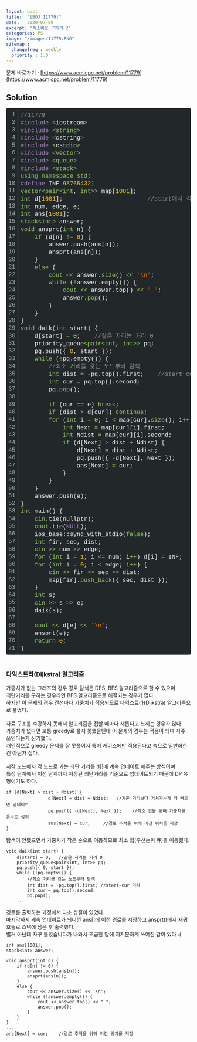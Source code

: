 ```yaml
---
layout: post
title:  "[BOJ 11779]"
date:   2020-07-09
excerpt: "최소비용 구하기 2"
categories: PS
image: "/images/11779.PNG"
sitemap :
  changefreq : weekly
  priority : 1.0
---
```

문제 바로가기 : [https://www.acmicpc.net/problem/11779](https://www.acmicpc.net/problem/11779)

## Solution
<div class="colorscripter-code" style="color:#F1F2F3;font-family:Consolas, 'Liberation Mono', Menlo, Courier, monospace !important; position:relative !important;overflow:auto"><table class="colorscripter-code-table" style="margin:0;padding:0;border:none;background-color:#22282A;border-radius:4px;" cellspacing="0" cellpadding="0"><tr><td style="padding:6px;border-right:2px solid #4f4f4f"><div style="margin:0;padding:0;word-break:normal;text-align:right;color:#aaa;font-family:Consolas, 'Liberation Mono', Menlo, Courier, monospace !important;line-height:130%"><div style="line-height:130%">1</div><div style="line-height:130%">2</div><div style="line-height:130%">3</div><div style="line-height:130%">4</div><div style="line-height:130%">5</div><div style="line-height:130%">6</div><div style="line-height:130%">7</div><div style="line-height:130%">8</div><div style="line-height:130%">9</div><div style="line-height:130%">10</div><div style="line-height:130%">11</div><div style="line-height:130%">12</div><div style="line-height:130%">13</div><div style="line-height:130%">14</div><div style="line-height:130%">15</div><div style="line-height:130%">16</div><div style="line-height:130%">17</div><div style="line-height:130%">18</div><div style="line-height:130%">19</div><div style="line-height:130%">20</div><div style="line-height:130%">21</div><div style="line-height:130%">22</div><div style="line-height:130%">23</div><div style="line-height:130%">24</div><div style="line-height:130%">25</div><div style="line-height:130%">26</div><div style="line-height:130%">27</div><div style="line-height:130%">28</div><div style="line-height:130%">29</div><div style="line-height:130%">30</div><div style="line-height:130%">31</div><div style="line-height:130%">32</div><div style="line-height:130%">33</div><div style="line-height:130%">34</div><div style="line-height:130%">35</div><div style="line-height:130%">36</div><div style="line-height:130%">37</div><div style="line-height:130%">38</div><div style="line-height:130%">39</div><div style="line-height:130%">40</div><div style="line-height:130%">41</div><div style="line-height:130%">42</div><div style="line-height:130%">43</div><div style="line-height:130%">44</div><div style="line-height:130%">45</div><div style="line-height:130%">46</div><div style="line-height:130%">47</div><div style="line-height:130%">48</div><div style="line-height:130%">49</div><div style="line-height:130%">50</div><div style="line-height:130%">51</div><div style="line-height:130%">52</div><div style="line-height:130%">53</div><div style="line-height:130%">54</div><div style="line-height:130%">55</div><div style="line-height:130%">56</div><div style="line-height:130%">57</div><div style="line-height:130%">58</div><div style="line-height:130%">59</div><div style="line-height:130%">60</div><div style="line-height:130%">61</div><div style="line-height:130%">62</div><div style="line-height:130%">63</div><div style="line-height:130%">64</div><div style="line-height:130%">65</div><div style="line-height:130%">66</div><div style="line-height:130%">67</div><div style="line-height:130%">68</div><div style="line-height:130%">69</div><div style="line-height:130%">70</div><div style="line-height:130%">71</div></div></td><td style="padding:6px 0;text-align:left"><div style="margin:0;padding:0;color:#F1F2F3;font-family:Consolas, 'Liberation Mono', Menlo, Courier, monospace !important;line-height:130%"><div style="padding:0 6px; white-space:pre; line-height:130%"><span style="color:#919191">//11779</span></div><div style="padding:0 6px; white-space:pre; line-height:130%"><span style="color:#A082BD">#include</span>&nbsp;<span style="color:#F1F2F3"></span><span style="color:#93C763">&lt;</span>iostream<span style="color:#F1F2F3"></span><span style="color:#93C763">&gt;</span></div><div style="padding:0 6px; white-space:pre; line-height:130%"><span style="color:#A082BD">#include</span>&nbsp;<span style="color:#F1F2F3"></span><span style="color:#93C763">&lt;</span><span style="color:#93C763">string</span><span style="color:#93C763">&gt;</span></div><div style="padding:0 6px; white-space:pre; line-height:130%"><span style="color:#A082BD">#include</span>&nbsp;<span style="color:#F1F2F3"></span><span style="color:#93C763">&lt;</span>cstring<span style="color:#F1F2F3"></span><span style="color:#93C763">&gt;</span></div><div style="padding:0 6px; white-space:pre; line-height:130%"><span style="color:#A082BD">#include</span>&nbsp;<span style="color:#F1F2F3"></span><span style="color:#93C763">&lt;</span>cstdio<span style="color:#F1F2F3"></span><span style="color:#93C763">&gt;</span></div><div style="padding:0 6px; white-space:pre; line-height:130%"><span style="color:#A082BD">#include</span>&nbsp;<span style="color:#F1F2F3"></span><span style="color:#93C763">&lt;</span><span style="color:#93C763">vector</span><span style="color:#93C763">&gt;</span></div><div style="padding:0 6px; white-space:pre; line-height:130%"><span style="color:#A082BD">#include</span>&nbsp;<span style="color:#F1F2F3"></span><span style="color:#93C763">&lt;</span><span style="color:#93C763">queue</span><span style="color:#93C763">&gt;</span></div><div style="padding:0 6px; white-space:pre; line-height:130%"><span style="color:#A082BD">#include</span>&nbsp;<span style="color:#F1F2F3"></span><span style="color:#93C763">&lt;</span><span style="color:#93C763">stack</span><span style="color:#93C763">&gt;</span></div><div style="padding:0 6px; white-space:pre; line-height:130%"><span style="color:#93C763">using</span>&nbsp;<span style="color:#93C763">namespace</span>&nbsp;<span style="color:#93C763">std</span>;</div><div style="padding:0 6px; white-space:pre; line-height:130%"><span style="color:#A082BD">#define</span>&nbsp;INF&nbsp;<span style="color:#FFCD22">987654321</span></div><div style="padding:0 6px; white-space:pre; line-height:130%"><span style="color:#93C763">vector</span><span style="color:#93C763">&lt;</span><span style="color:#93C763">pair</span><span style="color:#93C763">&lt;</span><span style="color:#93C763">int</span>,&nbsp;<span style="color:#93C763">int</span><span style="color:#93C763">&gt;</span><span style="color:#F1F2F3"></span><span style="color:#93C763">&gt;</span>&nbsp;map[<span style="color:#FFCD22">1001</span>];</div><div style="padding:0 6px; white-space:pre; line-height:130%"><span style="color:#93C763">int</span>&nbsp;d[<span style="color:#FFCD22">1001</span>];&nbsp;&nbsp;&nbsp;&nbsp;&nbsp;&nbsp;&nbsp;&nbsp;&nbsp;&nbsp;&nbsp;&nbsp;&nbsp;&nbsp;&nbsp;&nbsp;&nbsp;&nbsp;&nbsp;&nbsp;&nbsp;&nbsp;&nbsp;&nbsp;<span style="color:#919191">//start에서&nbsp;각&nbsp;index번째&nbsp;노드까지&nbsp;거리</span></div><div style="padding:0 6px; white-space:pre; line-height:130%"><span style="color:#93C763">int</span>&nbsp;num,&nbsp;edge,&nbsp;e;</div><div style="padding:0 6px; white-space:pre; line-height:130%"><span style="color:#93C763">int</span>&nbsp;ans[<span style="color:#FFCD22">1001</span>];</div><div style="padding:0 6px; white-space:pre; line-height:130%"><span style="color:#93C763">stack</span><span style="color:#93C763">&lt;</span><span style="color:#93C763">int</span><span style="color:#93C763">&gt;</span>&nbsp;answer;</div><div style="padding:0 6px; white-space:pre; line-height:130%"><span style="color:#93C763">void</span>&nbsp;ansprt(<span style="color:#93C763">int</span>&nbsp;n)&nbsp;{</div><div style="padding:0 6px; white-space:pre; line-height:130%">&nbsp;&nbsp;&nbsp;&nbsp;<span style="color:#93C763">if</span>&nbsp;(d[n]&nbsp;<span style="color:#F1F2F3"></span><span style="color:#93C763">!</span><span style="color:#F1F2F3"></span><span style="color:#93C763">=</span>&nbsp;<span style="color:#FFCD22">0</span>)&nbsp;{</div><div style="padding:0 6px; white-space:pre; line-height:130%">&nbsp;&nbsp;&nbsp;&nbsp;&nbsp;&nbsp;&nbsp;&nbsp;answer.push(ans[n]);</div><div style="padding:0 6px; white-space:pre; line-height:130%">&nbsp;&nbsp;&nbsp;&nbsp;&nbsp;&nbsp;&nbsp;&nbsp;ansprt(ans[n]);</div><div style="padding:0 6px; white-space:pre; line-height:130%">&nbsp;&nbsp;&nbsp;&nbsp;}</div><div style="padding:0 6px; white-space:pre; line-height:130%">&nbsp;&nbsp;&nbsp;&nbsp;<span style="color:#93C763">else</span>&nbsp;{</div><div style="padding:0 6px; white-space:pre; line-height:130%">&nbsp;&nbsp;&nbsp;&nbsp;&nbsp;&nbsp;&nbsp;&nbsp;<span style="color:#93C763">cout</span>&nbsp;<span style="color:#F1F2F3"></span><span style="color:#93C763">&lt;</span><span style="color:#F1F2F3"></span><span style="color:#93C763">&lt;</span>&nbsp;answer.<span style="color:#93C763">size</span>()&nbsp;<span style="color:#F1F2F3"></span><span style="color:#93C763">&lt;</span><span style="color:#F1F2F3"></span><span style="color:#93C763">&lt;</span>&nbsp;<span style="color:#EC7600">'\n'</span>;</div><div style="padding:0 6px; white-space:pre; line-height:130%">&nbsp;&nbsp;&nbsp;&nbsp;&nbsp;&nbsp;&nbsp;&nbsp;<span style="color:#93C763">while</span>&nbsp;(<span style="color:#F1F2F3"></span><span style="color:#93C763">!</span>answer.empty())&nbsp;{</div><div style="padding:0 6px; white-space:pre; line-height:130%">&nbsp;&nbsp;&nbsp;&nbsp;&nbsp;&nbsp;&nbsp;&nbsp;&nbsp;&nbsp;&nbsp;&nbsp;<span style="color:#93C763">cout</span>&nbsp;<span style="color:#F1F2F3"></span><span style="color:#93C763">&lt;</span><span style="color:#F1F2F3"></span><span style="color:#93C763">&lt;</span>&nbsp;answer.top()&nbsp;<span style="color:#F1F2F3"></span><span style="color:#93C763">&lt;</span><span style="color:#F1F2F3"></span><span style="color:#93C763">&lt;</span>&nbsp;<span style="color:#EC7600">"&nbsp;"</span>;</div><div style="padding:0 6px; white-space:pre; line-height:130%">&nbsp;&nbsp;&nbsp;&nbsp;&nbsp;&nbsp;&nbsp;&nbsp;&nbsp;&nbsp;&nbsp;&nbsp;answer.<span style="color:#93C763">pop</span>();</div><div style="padding:0 6px; white-space:pre; line-height:130%">&nbsp;&nbsp;&nbsp;&nbsp;&nbsp;&nbsp;&nbsp;&nbsp;}</div><div style="padding:0 6px; white-space:pre; line-height:130%">&nbsp;&nbsp;&nbsp;&nbsp;}</div><div style="padding:0 6px; white-space:pre; line-height:130%">}</div><div style="padding:0 6px; white-space:pre; line-height:130%"><span style="color:#93C763">void</span>&nbsp;daik(<span style="color:#93C763">int</span>&nbsp;start)&nbsp;{</div><div style="padding:0 6px; white-space:pre; line-height:130%">&nbsp;&nbsp;&nbsp;&nbsp;d[start]&nbsp;<span style="color:#F1F2F3"></span><span style="color:#93C763">=</span>&nbsp;<span style="color:#FFCD22">0</span>;&nbsp;&nbsp;&nbsp;&nbsp;<span style="color:#919191">//같은&nbsp;자리는&nbsp;거리&nbsp;0</span></div><div style="padding:0 6px; white-space:pre; line-height:130%">&nbsp;&nbsp;&nbsp;&nbsp;priority_queue<span style="color:#F1F2F3"></span><span style="color:#93C763">&lt;</span><span style="color:#93C763">pair</span><span style="color:#93C763">&lt;</span><span style="color:#93C763">int</span>,&nbsp;<span style="color:#93C763">int</span><span style="color:#93C763">&gt;</span><span style="color:#F1F2F3"></span><span style="color:#93C763">&gt;</span>&nbsp;pq;</div><div style="padding:0 6px; white-space:pre; line-height:130%">&nbsp;&nbsp;&nbsp;&nbsp;pq.push({&nbsp;<span style="color:#FFCD22">0</span>,&nbsp;start&nbsp;});</div><div style="padding:0 6px; white-space:pre; line-height:130%">&nbsp;&nbsp;&nbsp;&nbsp;<span style="color:#93C763">while</span>&nbsp;(<span style="color:#F1F2F3"></span><span style="color:#93C763">!</span>pq.empty())&nbsp;{</div><div style="padding:0 6px; white-space:pre; line-height:130%">&nbsp;&nbsp;&nbsp;&nbsp;&nbsp;&nbsp;&nbsp;&nbsp;<span style="color:#919191">//최소&nbsp;거리를&nbsp;갖는&nbsp;노드부터&nbsp;탐색</span></div><div style="padding:0 6px; white-space:pre; line-height:130%">&nbsp;&nbsp;&nbsp;&nbsp;&nbsp;&nbsp;&nbsp;&nbsp;<span style="color:#93C763">int</span>&nbsp;dist&nbsp;<span style="color:#F1F2F3"></span><span style="color:#93C763">=</span>&nbsp;<span style="color:#F1F2F3"></span><span style="color:#93C763">-</span>pq.top().first;&nbsp;&nbsp;&nbsp;&nbsp;<span style="color:#919191">//start~cur&nbsp;거리</span></div><div style="padding:0 6px; white-space:pre; line-height:130%">&nbsp;&nbsp;&nbsp;&nbsp;&nbsp;&nbsp;&nbsp;&nbsp;<span style="color:#93C763">int</span>&nbsp;cur&nbsp;<span style="color:#F1F2F3"></span><span style="color:#93C763">=</span>&nbsp;pq.top().second;</div><div style="padding:0 6px; white-space:pre; line-height:130%">&nbsp;&nbsp;&nbsp;&nbsp;&nbsp;&nbsp;&nbsp;&nbsp;pq.<span style="color:#93C763">pop</span>();</div><div style="padding:0 6px; white-space:pre; line-height:130%">&nbsp;&nbsp;&nbsp;&nbsp;&nbsp;&nbsp;&nbsp;&nbsp;</div><div style="padding:0 6px; white-space:pre; line-height:130%">&nbsp;&nbsp;&nbsp;&nbsp;&nbsp;&nbsp;&nbsp;&nbsp;<span style="color:#93C763">if</span>&nbsp;(cur&nbsp;<span style="color:#F1F2F3"></span><span style="color:#93C763">=</span><span style="color:#F1F2F3"></span><span style="color:#93C763">=</span>&nbsp;e)&nbsp;<span style="color:#93C763">break</span>;</div><div style="padding:0 6px; white-space:pre; line-height:130%">&nbsp;&nbsp;&nbsp;&nbsp;&nbsp;&nbsp;&nbsp;&nbsp;<span style="color:#93C763">if</span>&nbsp;(dist&nbsp;<span style="color:#F1F2F3"></span><span style="color:#93C763">&gt;</span>&nbsp;d[cur])&nbsp;<span style="color:#93C763">continue</span>;</div><div style="padding:0 6px; white-space:pre; line-height:130%">&nbsp;&nbsp;&nbsp;&nbsp;&nbsp;&nbsp;&nbsp;&nbsp;<span style="color:#93C763">for</span>&nbsp;(<span style="color:#93C763">int</span>&nbsp;i&nbsp;<span style="color:#F1F2F3"></span><span style="color:#93C763">=</span>&nbsp;<span style="color:#FFCD22">0</span>;&nbsp;i&nbsp;<span style="color:#F1F2F3"></span><span style="color:#93C763">&lt;</span>&nbsp;map[cur].<span style="color:#93C763">size</span>();&nbsp;i<span style="color:#F1F2F3"></span><span style="color:#93C763">+</span><span style="color:#F1F2F3"></span><span style="color:#93C763">+</span>)&nbsp;{</div><div style="padding:0 6px; white-space:pre; line-height:130%">&nbsp;&nbsp;&nbsp;&nbsp;&nbsp;&nbsp;&nbsp;&nbsp;&nbsp;&nbsp;&nbsp;&nbsp;<span style="color:#93C763">int</span>&nbsp;Next&nbsp;<span style="color:#F1F2F3"></span><span style="color:#93C763">=</span>&nbsp;map[cur][i].first;</div><div style="padding:0 6px; white-space:pre; line-height:130%">&nbsp;&nbsp;&nbsp;&nbsp;&nbsp;&nbsp;&nbsp;&nbsp;&nbsp;&nbsp;&nbsp;&nbsp;<span style="color:#93C763">int</span>&nbsp;Ndist&nbsp;<span style="color:#F1F2F3"></span><span style="color:#93C763">=</span>&nbsp;map[cur][i].second;</div><div style="padding:0 6px; white-space:pre; line-height:130%">&nbsp;&nbsp;&nbsp;&nbsp;&nbsp;&nbsp;&nbsp;&nbsp;&nbsp;&nbsp;&nbsp;&nbsp;<span style="color:#93C763">if</span>&nbsp;(d[Next]&nbsp;<span style="color:#F1F2F3"></span><span style="color:#93C763">&gt;</span>&nbsp;dist&nbsp;<span style="color:#F1F2F3"></span><span style="color:#93C763">+</span>&nbsp;Ndist)&nbsp;{</div><div style="padding:0 6px; white-space:pre; line-height:130%">&nbsp;&nbsp;&nbsp;&nbsp;&nbsp;&nbsp;&nbsp;&nbsp;&nbsp;&nbsp;&nbsp;&nbsp;&nbsp;&nbsp;&nbsp;&nbsp;d[Next]&nbsp;<span style="color:#F1F2F3"></span><span style="color:#93C763">=</span>&nbsp;dist&nbsp;<span style="color:#F1F2F3"></span><span style="color:#93C763">+</span>&nbsp;Ndist;&nbsp;&nbsp;&nbsp;&nbsp;&nbsp;&nbsp;&nbsp;&nbsp;&nbsp;&nbsp;&nbsp;&nbsp;&nbsp;&nbsp;&nbsp;&nbsp;<span style="color:#919191">//기존&nbsp;거리보다&nbsp;거쳐가는게&nbsp;더&nbsp;빠르면&nbsp;업데이트</span></div><div style="padding:0 6px; white-space:pre; line-height:130%">&nbsp;&nbsp;&nbsp;&nbsp;&nbsp;&nbsp;&nbsp;&nbsp;&nbsp;&nbsp;&nbsp;&nbsp;&nbsp;&nbsp;&nbsp;&nbsp;pq.push({&nbsp;<span style="color:#F1F2F3"></span><span style="color:#93C763">-</span>d[Next],&nbsp;Next&nbsp;});&nbsp;&nbsp;&nbsp;&nbsp;&nbsp;&nbsp;&nbsp;&nbsp;<span style="color:#919191">//최소&nbsp;힙을&nbsp;위해&nbsp;가중치를&nbsp;음수로&nbsp;설정</span></div><div style="padding:0 6px; white-space:pre; line-height:130%">&nbsp;&nbsp;&nbsp;&nbsp;&nbsp;&nbsp;&nbsp;&nbsp;&nbsp;&nbsp;&nbsp;&nbsp;&nbsp;&nbsp;&nbsp;&nbsp;ans[Next]&nbsp;<span style="color:#F1F2F3"></span><span style="color:#93C763">=</span>&nbsp;cur;&nbsp;&nbsp;&nbsp;&nbsp;&nbsp;&nbsp;&nbsp;&nbsp;&nbsp;&nbsp;&nbsp;&nbsp;&nbsp;&nbsp;&nbsp;&nbsp;&nbsp;&nbsp;&nbsp;&nbsp;<span style="color:#919191">//경로&nbsp;추적을&nbsp;위해&nbsp;이전&nbsp;위치를&nbsp;저장</span></div><div style="padding:0 6px; white-space:pre; line-height:130%">&nbsp;&nbsp;&nbsp;&nbsp;&nbsp;&nbsp;&nbsp;&nbsp;&nbsp;&nbsp;&nbsp;&nbsp;}</div><div style="padding:0 6px; white-space:pre; line-height:130%">&nbsp;&nbsp;&nbsp;&nbsp;&nbsp;&nbsp;&nbsp;&nbsp;}</div><div style="padding:0 6px; white-space:pre; line-height:130%">&nbsp;&nbsp;&nbsp;&nbsp;}</div><div style="padding:0 6px; white-space:pre; line-height:130%">&nbsp;&nbsp;&nbsp;&nbsp;answer.push(e);</div><div style="padding:0 6px; white-space:pre; line-height:130%">}</div><div style="padding:0 6px; white-space:pre; line-height:130%"><span style="color:#93C763">int</span>&nbsp;main()&nbsp;{</div><div style="padding:0 6px; white-space:pre; line-height:130%">&nbsp;&nbsp;&nbsp;&nbsp;<span style="color:#93C763">cin</span>.tie(nullptr);</div><div style="padding:0 6px; white-space:pre; line-height:130%">&nbsp;&nbsp;&nbsp;&nbsp;<span style="color:#93C763">cout</span>.tie(<span style="color:#A082BD">NULL</span>);</div><div style="padding:0 6px; white-space:pre; line-height:130%">&nbsp;&nbsp;&nbsp;&nbsp;ios_base::sync_with_stdio(<span style="color:#93C763">false</span>);</div><div style="padding:0 6px; white-space:pre; line-height:130%">&nbsp;&nbsp;&nbsp;&nbsp;<span style="color:#93C763">int</span>&nbsp;fir,&nbsp;sec,&nbsp;dist;</div><div style="padding:0 6px; white-space:pre; line-height:130%">&nbsp;&nbsp;&nbsp;&nbsp;<span style="color:#93C763">cin</span>&nbsp;<span style="color:#F1F2F3"></span><span style="color:#93C763">&gt;</span><span style="color:#F1F2F3"></span><span style="color:#93C763">&gt;</span>&nbsp;num&nbsp;<span style="color:#F1F2F3"></span><span style="color:#93C763">&gt;</span><span style="color:#F1F2F3"></span><span style="color:#93C763">&gt;</span>&nbsp;edge;</div><div style="padding:0 6px; white-space:pre; line-height:130%">&nbsp;&nbsp;&nbsp;&nbsp;<span style="color:#93C763">for</span>&nbsp;(<span style="color:#93C763">int</span>&nbsp;i&nbsp;<span style="color:#F1F2F3"></span><span style="color:#93C763">=</span>&nbsp;<span style="color:#FFCD22">1</span>;&nbsp;i&nbsp;<span style="color:#F1F2F3"></span><span style="color:#93C763">&lt;</span><span style="color:#F1F2F3"></span><span style="color:#93C763">=</span>&nbsp;num;&nbsp;i<span style="color:#F1F2F3"></span><span style="color:#93C763">+</span><span style="color:#F1F2F3"></span><span style="color:#93C763">+</span>)&nbsp;d[i]&nbsp;<span style="color:#F1F2F3"></span><span style="color:#93C763">=</span>&nbsp;INF;</div><div style="padding:0 6px; white-space:pre; line-height:130%">&nbsp;&nbsp;&nbsp;&nbsp;<span style="color:#93C763">for</span>&nbsp;(<span style="color:#93C763">int</span>&nbsp;i&nbsp;<span style="color:#F1F2F3"></span><span style="color:#93C763">=</span>&nbsp;<span style="color:#FFCD22">0</span>;&nbsp;i&nbsp;<span style="color:#F1F2F3"></span><span style="color:#93C763">&lt;</span>&nbsp;edge;&nbsp;i<span style="color:#F1F2F3"></span><span style="color:#93C763">+</span><span style="color:#F1F2F3"></span><span style="color:#93C763">+</span>)&nbsp;{</div><div style="padding:0 6px; white-space:pre; line-height:130%">&nbsp;&nbsp;&nbsp;&nbsp;&nbsp;&nbsp;&nbsp;&nbsp;<span style="color:#93C763">cin</span>&nbsp;<span style="color:#F1F2F3"></span><span style="color:#93C763">&gt;</span><span style="color:#F1F2F3"></span><span style="color:#93C763">&gt;</span>&nbsp;fir&nbsp;<span style="color:#F1F2F3"></span><span style="color:#93C763">&gt;</span><span style="color:#F1F2F3"></span><span style="color:#93C763">&gt;</span>&nbsp;sec&nbsp;<span style="color:#F1F2F3"></span><span style="color:#93C763">&gt;</span><span style="color:#F1F2F3"></span><span style="color:#93C763">&gt;</span>&nbsp;dist;</div><div style="padding:0 6px; white-space:pre; line-height:130%">&nbsp;&nbsp;&nbsp;&nbsp;&nbsp;&nbsp;&nbsp;&nbsp;map[fir].<span style="color:#93C763">push_back</span>({&nbsp;sec,&nbsp;dist&nbsp;});</div><div style="padding:0 6px; white-space:pre; line-height:130%">&nbsp;&nbsp;&nbsp;&nbsp;}</div><div style="padding:0 6px; white-space:pre; line-height:130%">&nbsp;&nbsp;&nbsp;&nbsp;<span style="color:#93C763">int</span>&nbsp;s;</div><div style="padding:0 6px; white-space:pre; line-height:130%">&nbsp;&nbsp;&nbsp;&nbsp;<span style="color:#93C763">cin</span>&nbsp;<span style="color:#F1F2F3"></span><span style="color:#93C763">&gt;</span><span style="color:#F1F2F3"></span><span style="color:#93C763">&gt;</span>&nbsp;s&nbsp;<span style="color:#F1F2F3"></span><span style="color:#93C763">&gt;</span><span style="color:#F1F2F3"></span><span style="color:#93C763">&gt;</span>&nbsp;e;</div><div style="padding:0 6px; white-space:pre; line-height:130%">&nbsp;&nbsp;&nbsp;&nbsp;daik(s);</div><div style="padding:0 6px; white-space:pre; line-height:130%">&nbsp;&nbsp;&nbsp;&nbsp;</div><div style="padding:0 6px; white-space:pre; line-height:130%">&nbsp;&nbsp;&nbsp;&nbsp;<span style="color:#93C763">cout</span>&nbsp;<span style="color:#F1F2F3"></span><span style="color:#93C763">&lt;</span><span style="color:#F1F2F3"></span><span style="color:#93C763">&lt;</span>&nbsp;d[e]&nbsp;<span style="color:#F1F2F3"></span><span style="color:#93C763">&lt;</span><span style="color:#F1F2F3"></span><span style="color:#93C763">&lt;</span>&nbsp;<span style="color:#EC7600">'\n'</span>;</div><div style="padding:0 6px; white-space:pre; line-height:130%">&nbsp;&nbsp;&nbsp;&nbsp;ansprt(e);</div><div style="padding:0 6px; white-space:pre; line-height:130%">&nbsp;&nbsp;&nbsp;&nbsp;<span style="color:#93C763">return</span>&nbsp;<span style="color:#FFCD22">0</span>;</div><div style="padding:0 6px; white-space:pre; line-height:130%">}</div></div><div style="text-align:right;margin-top:-13px;margin-right:5px;font-size:9px;font-style:italic"><a href="http://colorscripter.com/info#e" target="_blank" style="color:#4f4f4ftext-decoration:none">Colored by Color Scripter</a></div></td><td style="vertical-align:bottom;padding:0 2px 4px 0"><a href="http://colorscripter.com/info#e" target="_blank" style="text-decoration:none;color:white"><span style="font-size:9px;word-break:normal;background-color:#4f4f4f;color:white;border-radius:10px;padding:1px">cs</span></a></td></tr></table></div>

<br/>

### 다익스트라(Dijkstra) 알고리즘
가중치가 없는 그래프의 경우 경로 탐색은 DFS, BFS 알고리즘으로 할 수 있으며<br>
최단거리를 구하는 경우라면 BFS 알고리즘으로 해결되는 경우가 많다.<br>
하지만 이 문제의 경우 간선마다 가중치가 적용되므로 다익스트라(Dijkstra) 알고리즘으로 풀었다.<br>
<br>
자료 구조를 수강하지 못해서 알고리즘을 접할 때마다 새롭다고 느끼는 경우가 많다.<br>
가중치가 없다면 보통 greedy로 풀지 못했을텐데 이 문제의 경우는 적용이 되며 자주 쓰인다는게 신기했다.<br>
개인적으로 greedy 문제를 잘 못풀어서 특이 케이스에만 적용된다고 속으로 일반화한건 아닌가 싶다.<br>
<br>
시작 노드에서 각 노드로 가는 최단 거리를 d[]에 계속 업데이트 해주는 방식이며<br>
특정 단계에서 이전 단계까지 저장된 최단거리를 기준으로 업데이트되기 때문에 DP 유형이기도 하다.<br>
```
if (d[Next] > dist + Ndist) {
				d[Next] = dist + Ndist;   //기존 거리보다 거쳐가는게 더 빠르면 업데이트
				pq.push({ -d[Next], Next });	//최소 힙을 위해 가중치를 음수로 설정
				ans[Next] = cur;     //경로 추적을 위해 이전 위치를 저장
}
```
탐색이 안됐으면서 가중치가 작은 순으로 이동하므로 최소 힙(우선순위 큐)을 이용했다.
```
void daik(int start) {
	d[start] = 0;	//같은 자리는 거리 0
	priority_queue<pair<int, int>> pq;
	pq.push({ 0, start });
	while (!pq.empty()) {
		//최소 거리를 갖는 노드부터 탐색
		int dist = -pq.top().first;	//start~cur 거리
		int cur = pq.top().second;
		pq.pop();
    ...
```
경로를 출력하는 과정에서 다소 삽질이 있었다.<br>
마지막까지 계속 업데이트가 되니깐 ans[]에 이전 경로를 저장하고 ansprt()에서 재귀 호출로 스택에 담은 후 출력했다.<br>
별거 아닌데 자꾸 틀렸습니다가 나와서 조급한 맘에 지저분하게 쓰여진 감이 있다 :(<br>
```
int ans[1001];
stack<int> answer;

void ansprt(int n) {
	if (d[n] != 0) {
		answer.push(ans[n]);
		ansprt(ans[n]);
	}
	else {
		cout << answer.size() << '\n';
		while (!answer.empty()) {
			cout << answer.top() << " ";
			answer.pop();
		}
	}
}
...
ans[Next] = cur;	//경로 추적을 위해 이전 위치를 저장
```

<script src="https://utteranc.es/client.js"
        repo="yooniversal/blog-comments"
        issue-term="pathname"
        theme="github-light"
        crossorigin="anonymous"
        async>
</script>
